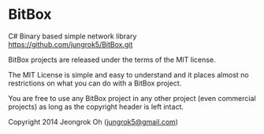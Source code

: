 BitBox
======

C# Binary based simple network library
https://github.com/jungrok5/BitBox.git


BitBox projects are released under the terms of the MIT license.

The MIT License is simple and easy to understand and it places almost no restrictions on what you can do with a BitBox project.

You are free to use any BitBox project in any other project (even commercial projects) as long as the copyright header is left intact.

Copyright 2014 Jeongrok Oh (jungrok5@gmail.com)
